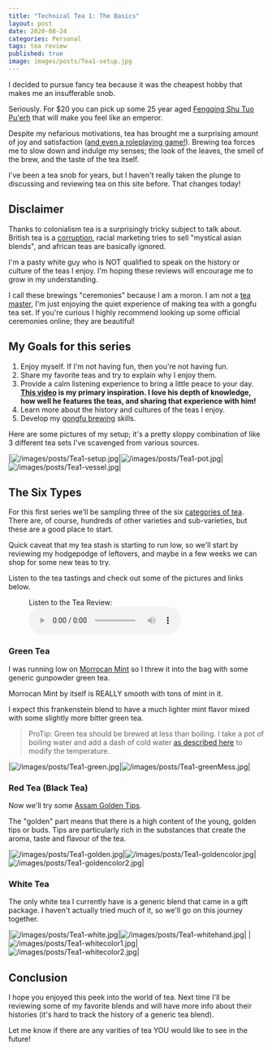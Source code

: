 ```yaml
---
title: "Technical Tea 1: The Basics"
layout: post
date: 2020-08-24
categories: Personal
tags: tea review
published: true
image: images/posts/Tea1-setup.jpg
---
```


I decided to pursue fancy tea because it was the cheapest hobby that makes me an insufferable snob. 

Seriously. For $20 you can pick up some 25 year aged [Fengqing Shu Tuo Pu'erh](https://meileaf.com/tea/black-yunnan-tuo/) that will make you feel like an emperor.

Despite my nefarious motivations, tea has brought me a surprising amount of joy and satisfaction ([and even a roleplaying game!](/patreon)). Brewing tea forces me to slow down and indulge my senses; the look of the leaves, the smell of the brew, and the taste of the tea itself. 

I've been a tea snob for years, but I haven't really taken the plunge to discussing and reviewing tea on this site before. That changes today! 

## Disclaimer

Thanks to colonialism tea is a surprisingly tricky subject to talk about. British tea is a [corruption](https://www.aljazeera.com/indepth/opinion/british-colonialism-ruined-perfect-cup-tea-170918113331476.html), racial marketing tries to sell "mystical asian blends", and african teas are basically ignored.

I'm a pasty white guy who is NOT qualified to speak on the history or culture of the teas I enjoy. I'm hoping these reviews will encourage me to grow in my understanding.

I call these brewings "ceremonies" because I am a moron. I am not a [tea master](https://en.wikipedia.org/wiki/Japanese_tea_ceremony), I'm just enjoying the quiet experience of making tea with a gongfu tea set. If you're curious I highly recommend looking up some official ceremonies online; they are beautiful!

## My Goals for this series

1. Enjoy myself. If I'm not having fun, then you're not having fun.
2. Share my favorite teas and try to explain why I enjoy them.
3. Provide a calm listening experience to bring a little peace to your day. **[This video](https://www.youtube.com/watch?v=iWWu05AHv38) is my primary inspiration. I love his depth of knowledge, how well he features the teas, and sharing that experience with him!**
4. Learn more about the history and cultures of the teas I enjoy.
5. Develop my [gongfu brewing](https://www.reddit.com/r/tea/wiki/faq/gongfucha#wiki_an_introduction_to_gongfu_tea) skills.


Here are some pictures of my setup; it's a pretty sloppy combination of like 3 different tea sets I've scavenged from various sources.

|![/images/posts/Tea1-setup.jpg](/images/posts/Tea1-setup.jpg)|![/images/posts/Tea1-pot.jpg](/images/posts/Tea1-pot.jpg)|![/images/posts/Tea1-vessel.jpg](/images/posts/Tea1-vessel.jpg)|

## The Six Types

For this first series we'll be sampling three of the six [categories of tea](https://teaepicure.com/tea-classification/). There are, of course, hundreds of other varieties and sub-varieties, but these are a good place to start.

Quick caveat that my tea stash is starting to run low, so we'll start by reviewing my hodgepodge of leftovers, and maybe in a few weeks we can shop for some new teas to try.

Listen to the tea tastings and check out some of the pictures and links below.

<figure>
    <figcaption>Listen to the Tea Review:</figcaption>
    <audio
        controls
        src="/files/Audio/Tea1.mp3">
            Your browser does not support the
            <code>audio</code> element.
    </audio>
</figure>

### Green Tea

I was running low on [Morrocan Mint](https://www.uptontea.com/flavored-green-tea/mint-loose-leaf-green-tea/p/V00418/) so I threw it into the bag with some generic gunpowder green tea. 

Morrocan Mint by itself is REALLY smooth with tons of mint in it. 

I expect this frankenstein blend to have a much lighter mint flavor mixed with some slightly more bitter green tea.

> ProTip: Green tea should be brewed at less than boiling. I take a pot of boiling water and add a dash of cold water [as described here](https://www.youtube.com/watch?v=spTBscGMG2c) to modify the temperature.

|![/images/posts/Tea1-green.jpg](/images/posts/Tea1-green.jpg)|![/images/posts/Tea1-greenMess.jpg](/images/posts/Tea1-greenMess.jpg)|

### Red Tea (Black Tea)

Now we'll try some [Assam Golden Tips](https://www.eldenstreettea.com/the-tea-shop.html?store-page=Assam-Golden-Tips-p190939461).

The "golden" part means that there is a high content of the young, golden tips or buds. Tips are particularly rich in the substances that create the aroma, taste and flavour of the tea.

|![/images/posts/Tea1-golden.jpg](/images/posts/Tea1-golden.jpg)|![/images/posts/Tea1-goldencolor.jpg](/images/posts/Tea1-goldencolor.jpg)|![/images/posts/Tea1-goldencolor2.jpg](/images/posts/Tea1-goldencolor2.jpg)|

### White Tea

The only white tea I currently have is a generic blend that came in a gift package. I haven't actually tried much of it, so we'll go on this journey together.

|![/images/posts/Tea1-white.jpg](/images/posts/Tea1-white.jpg)|![/images/posts/Tea1-whitehand.jpg](/images/posts/Tea1-whitehand.jpg)|
|![/images/posts/Tea1-whitecolor1.jpg](/images/posts/Tea1-whitecolor1.jpg)|![/images/posts/Tea1-whitecolor2.jpg](/images/posts/Tea1-whitecolor2.jpg)|

## Conclusion

I hope you enjoyed this peek into the world of tea. Next time I'll be reviewing some of my favorite blends and will have more info about their histories (it's hard to track the history of a generic tea blend).

Let me know if there are any varities of tea YOU would like to see in the future!
